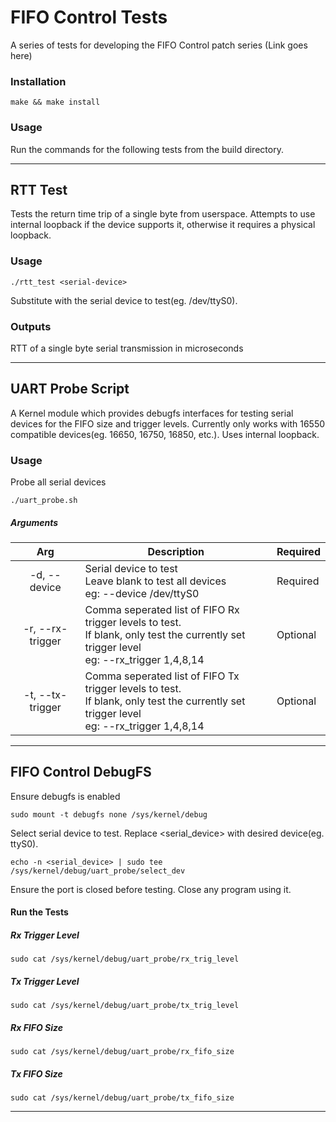 # FIFO Control Tests

A series of tests for developing the FIFO Control patch series (Link goes here)

### Installation

~~~
make && make install
~~~

### Usage

Run the commands for the following tests from the build directory.

***

## RTT Test

Tests the return time trip of a single byte from userspace. Attempts to use internal loopback if the device supports it, otherwise it requires a physical loopback. 

### Usage

~~~
./rtt_test <serial-device>
~~~

Substitute <serial-device> with the serial device to test(eg. /dev/ttyS0).


### Outputs

RTT of a single byte serial transmission in microseconds 

***

## UART Probe Script 

A Kernel module which provides debugfs interfaces for testing serial devices for the FIFO size and trigger levels. Currently only works with 16550 compatible devices(eg.  16650, 16750, 16850, etc.). Uses internal loopback. 

### Usage
 Probe all serial devices

~~~
./uart_probe.sh
~~~

##### Arguments
| Arg | Description | Required |
|:---: |---         | --- |
|-d, --device | Serial device to test  <br> Leave blank to test all devices <br>     eg: --device /dev/ttyS0 | Required |
| -r, --rx-trigger | Comma seperated list of FIFO Rx trigger levels to test. <br> If blank, only test the currently set trigger level <br> eg: --rx_trigger 1,4,8,14 | Optional |
|-t, --tx-trigger | Comma seperated list of FIFO Tx trigger levels to test. <br> If blank, only test the currently set trigger level <br> eg: --rx_trigger 1,4,8,14 | Optional |


***

## FIFO Control DebugFS

Ensure debugfs is enabled  
  
~~~
sudo mount -t debugfs none /sys/kernel/debug
~~~
      
Select serial device to test.
Replace <serial_device> with desired device(eg. ttyS0).

~~~
echo -n <serial_device> | sudo tee /sys/kernel/debug/uart_probe/select_dev
~~~

Ensure the port is closed before testing. Close any program using it.

#### Run the Tests

##### Rx Trigger Level

~~~
sudo cat /sys/kernel/debug/uart_probe/rx_trig_level
~~~

##### Tx Trigger Level
~~~
sudo cat /sys/kernel/debug/uart_probe/tx_trig_level
~~~

##### Rx FIFO Size
~~~
sudo cat /sys/kernel/debug/uart_probe/rx_fifo_size
~~~

##### Tx FIFO Size
~~~
sudo cat /sys/kernel/debug/uart_probe/tx_fifo_size
~~~

***